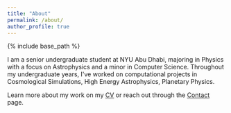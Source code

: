 ```yaml
---
title: "About"
permalink: /about/
author_profile: true
---
```


{% include base_path %}

I am a senior undergraduate student at NYU Abu Dhabi, majoring in Physics with a focus on Astrophysics and a minor in Computer Science. Throughout my undergraduate years, I've worked on computational projects in Cosmological Simulations, High Energy Astrophysics, Planetary Physics.

Learn more about my work on my [CV](/cv/) or reach out through the [Contact](/contact/) page.

